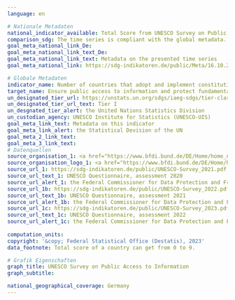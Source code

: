```yaml
---
language: en    

# Nationale Metadaten    
national_indicator_available: Total Score from UNESCO Survey on Public Access to Information    
comparison_sdg: The time series is compliant with the global metadata.    
goal_meta_national_link_De: 
goal_meta_national_link_text_De: 
goal_meta_national_link_text: Metadata on the presented time series
goal_meta_national_link: https://sdg-indikatoren.de/public/Meta/16.10.2.pdf    

# Globale Metadaten    
indicator_name: Number of countries that adopt and implement constitutional, statutory and/ or policy guarantees for public access to information    
target_name: Ensure public access to information and protect fundamental freedoms, in accordance with national legislation and international agreements    
un_designated_tier_url: https://unstats.un.org/sdgs/iaeg-sdgs/tier-classification/    
un_designated_tier_url_text: Tier I    
un_desgnated_tier_alert: the United Nations Statistics Division    
un_custodian_agency: UNESCO Institute for Statistics (UNESCO-UIS)    
goal_meta_link_text: Metadata on this indicator    
goal_meta_link_alert: the Statistical Devision of the UN    
goal_meta_2_link_text:     
goal_meta_3_link_text:         
# Datenquellen
source_organisation_1: <a href="https://www.bfdi.bund.de/DE/Home/home_node.html" target="_blank" onclick="return confirm_alert('the Federal Commissioner for Data Protection and Freedom of Information','En');"> Federal Commissioner for Data Protection and Freedom of Information </a>
source_organisation_logo_1: <a href="https://www.bfdi.bund.de/DE/Home/home_node.html" target="_blank" onclick="return confirm_alert('the Federal Commissioner for Data Protection and Freedom of Information','En');"><img src="https://sdg-indikatoren.de/public/OrgImgEn/bfdi.png" alt="Logo bfdi" style="height:60px; width:148px"/></a>
source_url_1: https://sdg-indikatoren.de/public/UNESCO-Survey_2021.pdf
source_url_text_1: UNESCO Questionnaire, assessment 2020
source_url_alert_1: the Federal Commissioner for Data Protection and Freedom of Information
source_url_1b: https://sdg-indikatoren.de/public/UNESCO-Survey_2022.pdf
source_url_text_1b: UNESCO Questionnaire, assessment 2021
source_url_alert_1b: the Federal Commissioner for Data Protection and Freedom of Information
source_url_1c: https://sdg-indikatoren.de/public/UNESCO-Survey_2023.pdf
source_url_text_1c: UNESCO Questionnaire, assessment 2022
source_url_alert_1c: the Federal Commissioner for Data Protection and Freedom of Information
    
computation_units:     
copyright: '&copy; Federal Statistical Office (Destatis), 2023'    
data_footnote: Total score of a country can get from 0 to 9.    

# Grafik Eigenschaften    
graph_title: UNESCO Survey on Public Access to Information
graph_subtitle:     

national_geographical_coverage: Germany    
---
```


<span></span>